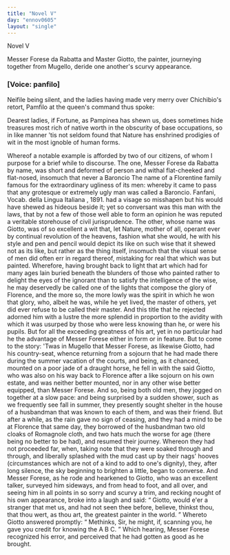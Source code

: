 ```yaml
---
title: "Novel V"
day: "ennov0605"
layout: "single"
---
```

<html>
 <head>
 </head>
 <body>
  <div id="nov0605" type="novella" who="panfilo">
   <head>
    Novel V
   </head>
   <argument>
    <p>
     <milestone id="p06050001"/>
     <!--(i)-->
     Messer Forese da Rabatta and Master Giotto, the
painter, journeying together from Mugello, deride one another's scurvy
appearance.
     <!--(/i)-->
    </p>
   </argument>
   <p>
    <h3>
     [Voice: panfilo]
    </h3>
   </p>
   <div3 type="commentary" who="author">
    <p>
     <milestone id="p06050002"/>
     <!--(sc)-->
     Neifile
     <!--(/sc)-->
     being silent, and the ladies having made
	very merry over Chichibio's retort, Pamfilo at the queen's command thus spoke:
    </p>
   </div3>
   <div3 type="commentary" who="panfilo">
    <p>
     <milestone id="p06050003"/>
     Dearest ladies, if Fortune, as Pampinea has shewn us, does sometimes
	hide treasures most rich of native worth in the obscurity of base occupations, so in like
	manner 'tis not seldom found that Nature has enshrined prodigies of wit in the most
	ignoble of human forms.
    </p>
   </div3>
   <p>
    <milestone id="p06050004"/>
    Whereof a notable example is afforded by two of our citizens,
 of whom I purpose for a brief while to discourse. The one, Messer Forese da Rabatta by
 name, was short and deformed of person and withal flat-cheeked and flat-nosed, insomuch
 that never a Baroncio
    <note>
     The name of a Florentine family famous for the extraordinary
 ugliness of its men: whereby it came to pass that any grotesque or extremely ugly man was
 called a Baroncio. Fanfani,
     <!--(i)-->
     Vocab. della Lingua Italiana
     <!--(/i)-->
     ,
 1891.
    </note>
    had a visage so misshapen but his would have shewed as hideous beside it;
 yet so conversant was this man with the laws, that by not a few of those well able to
 form an opinion he was reputed a veritable storehouse of civil jurisprudence.
    <milestone id="p06050005"/>
    The other, whose name was Giotto, was of so excellent a wit that, let
 Nature, mother of all, operant ever by continual revolution of the heavens, fashion what
 she would, he with his style and pen and pencil would depict its like on such wise that
 it shewed not as its like, but rather as the thing itself, insomuch that the visual sense
 of men did often err in regard thereof, mistaking for real that which was but
 painted.
    <milestone id="p06050006"/>
    Wherefore, having brought back to light that art which
 had for many ages lain buried beneath the blunders of those who painted rather to delight
 the eyes of the ignorant than to satisfy the intelligence of the wise, he may deservedly
 be called one of the lights that compose the glory of
    <pb n="86"/>
    Florence, and the more
 so, the more lowly was the spirit in which he won that glory, who, albeit he was, while
 he yet lived, the master of others, yet did ever refuse to be called their
 master.
    <milestone id="p06050007"/>
    And this title that he rejected adorned him with a
 lustre the more splendid in proportion to the avidity with which it was usurped by those
 who were less knowing than he, or were his pupils.
    <milestone id="p06050008"/>
    But for all
 the exceeding greatness of his art, yet in no particular had he the advantage of Messer
 Forese either in form or in feature. But to come to the story:
    <milestone id="p06050009"/>
    'Twas in Mugello that Messer Forese, as likewise Giotto, had his
 country-seat, whence returning from a sojourn that he had made there during the summer
 vacation of the courts, and being, as it chanced, mounted on a poor jade of a draught
 horse, he fell in with the said Giotto, who was also on his way back to Florence after a
 like sojourn on his own estate, and was neither better mounted, nor in any other wise
 better equipped, than Messer Forese. And so, being both old men, they jogged on together
 at a slow pace:
    <milestone id="p06050010"/>
    and being surprised by a sudden shower, such as
 we frequently see fall in summer, they presently sought shelter in the house of a
 husbandman that was known to each of them, and was their friend.
    <milestone id="p06050011"/>
    But after a while, as the rain gave no sign of ceasing, and they had a
 mind to be at Florence that same day, they borrowed of the husbandman two old cloaks of
 Romagnole cloth, and two hats much the worse for age (there being no better to be had),
 and resumed their journey.
    <milestone id="p06050012"/>
    Whereon they had not proceeded far,
 when, taking note that they were soaked through and through, and liberally splashed with
 the mud cast up by their nags' hooves (circumstances which are not of a kind to add to
 one's dignity), they, after long silence, the sky beginning to brighten a little, began
 to converse.
    <milestone id="p06050013"/>
    And Messer Forese, as he rode and hearkened to
 Giotto, who was an excellent talker, surveyed him sideways, and from head to foot, and
 all over, and seeing him in all points in so sorry and scurvy a trim, and recking nought
 of his own appearance, broke into a laugh and said:
    <milestone id="p06050014"/>
    <q direct="unspecified">
     Giotto,
 would e'er a stranger that met us, and had not seen thee before, believe, thinkst thou,
 that thou wert, as thou art, the greatest painter in the world.
    </q>
    <milestone id="p06050015"/>
    Whereto Giotto answered promptly:
    <q direct="unspecified">
     Methinks, Sir, he might, if, scanning
 you, he gave you credit for knowing the A B C.
    </q>
    <milestone id="p06050016"/>
    Which
 hearing, Messer Forese recognized his error, and perceived that he had gotten as good as
 he brought.
   </p>
  </div>
 </body>
</html>
